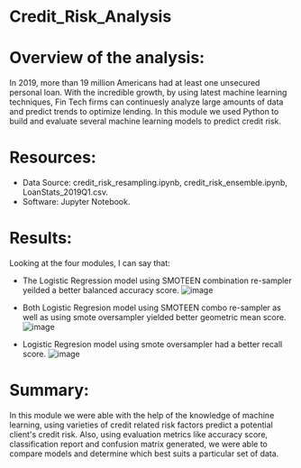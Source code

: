 # Credit_Risk_Analysis
# Overview of the analysis: 
In 2019, more than 19 million Americans had at least one unsecured personal loan. With the incredible growth, by using latest machine learning techniques, Fin Tech firms can continuesly analyze large amounts of data and predict trends to optimize lending. In this module we used Python to build and evaluate several machine learning models to predict credit risk.

# Resources:
- Data Source: credit_risk_resampling.ipynb, credit_risk_ensemble.ipynb, LoanStats_2019Q1.csv.
- Software: Jupyter Notebook.

# Results:
Looking at the four modules, I can say that:
- The Logistic Regression model using SMOTEEN combination re-sampler yeilded a better balanced accuracy score.
![image](https://user-images.githubusercontent.com/34757498/149609349-22e50951-51af-447e-bd85-1832fba4eb61.png)

- Both Logistic Regresion model using SMOTEEN combo re-sampler as well as using smote oversampler yielded better geometric mean score.
![image](https://user-images.githubusercontent.com/34757498/149609295-799bca8e-f1f6-4ad4-88a9-ec12f92d31f5.png)

- Logistic Regresion model using smote oversampler had a better recall score. 
![image](https://user-images.githubusercontent.com/34757498/149609224-4c6a6e0c-3cfd-49ea-b6b5-d007efdc956f.png)


# Summary:
In this module we were able with the help of the knowledge of machine learning, using varieties of credit related risk factors predict a potential client's credit risk. Also, using evaluation metrics like accuracy score, classification report and confusion matrix generated, we were able to compare models and determine which best suits a particular set of data.
